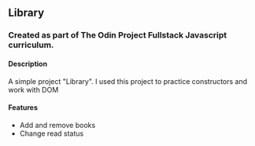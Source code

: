 ## Library

### Created as part of The Odin Project Fullstack Javascript curriculum.

#### Description

A simple project "Library". I used this project to practice constructors and work with DOM

#### Features

- Add and remove books
- Change read status
